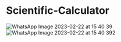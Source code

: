 # Scientific-Calculator
![WhatsApp Image 2023-02-22 at 15 40 39](https://user-images.githubusercontent.com/108571763/226341971-c5f90406-45e6-4f04-b283-096de3b914ec.jpg)
![WhatsApp Image 2023-02-22 at 15 40 392](https://user-images.githubusercontent.com/108571763/226341977-a26d79f9-2319-4249-a1c0-afe83971d29c.jpg)
